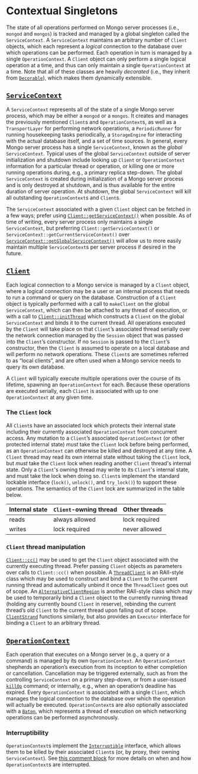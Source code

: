# Contextual Singletons

The state of all operations performed on Mongo server processes (i.e., `mongod` and `mongos`) is
tracked and managed by a global singleton called the `ServiceContext`. A `ServiceContext` maintains
an arbitrary number of `Client` objects, which each represent a _logical_ connection to the database
over which operations can be performed. Each operation in turn is managed by a single
`OperationContext`. A `Client` object can only perform a single logical operation at a time, and
thus can only maintain a single `OperationContext` at a time. Note that all of these classes are
heavily _decorated_ (i.e., they inherit from [`Decorable`][decorable-url]), which makes them
dynamically extensible.

## [`ServiceContext`][service-context-url]

A `ServiceContext` represents all of the state of a single Mongo server process, which may be either
a `mongod` or a `mongos`. It creates and manages the previously mentioned `Client`s and
`OperationContext`s, as well as a `TransportLayer` for performing network operations, a
`PeriodicRunner` for running housekeeping tasks periodically, a `StorageEngine` for interacting
with the actual database itself, and a set of time sources. In general, every Mongo server process
has a single `ServiceContext`, known as the _global_ `ServiceContext`. Typical uses of the global
`ServiceContext` outside of server initialization and shutdown include looking up `Client` or
`OperationContext` information for a particular thread or operation, or killing one or more running
operations during, e.g., a primary replica step-down. The global `ServiceContext` is created during
initialization of a Mongo server process and is only destroyed at shutdown, and is thus available
for the entire duration of server operation. At shutdown, the global `ServiceContext` will kill all
outstanding `OperationContext`s and `Client`s.

The `ServiceContext` associated with a given `Client` object can be fetched in a few ways; prefer
using [`Client::getServiceContext()`][client-get-service-context-url] when possible. As of time of
writing, every server process only maintains a single `ServiceContext`, but preferring
`Client::getServiceContext()` or `ServiceContext::getCurrentServiceContext()` over
[`ServiceContext::getGlobalServiceContext()`][get-global-service-context-url] will allow us to
more easily maintain multiple `ServiceContext`s per server process if desired in the future.

## [`Client`][client-url]

Each logical connection to a Mongo service is managed by a `Client` object, where a logical
connection may be a user or an internal process that needs to run a command or query on the database.
Construction of a `Client` object is typically performed with a call to `makeClient` on the global
`ServiceContext`, which can then be attached to any thread of execution, or with a call to
[`Client::initThread`][client-init-thread-url] which constructs a `Client` on the global
`ServiceContext` and binds it to the current thread. All operations executed by the `Client` will
take place on that `Client`’s associated thread serially over the network connection managed by the
`Session` object that was passed into the `Client`’s constructor. If no `Session` is passed to the
`Client`’s constructor, then the `Client` is assumed to operate on a local database and will perform
no network operations. These `Client`s are sometimes referred to as “local clients”, and are often
used when a Mongo service needs to query its own database.

A `Client` will typically execute multiple operations over the course of its lifetime, spawning an
`OperationContext` for each. Because these operations are executed serially, each `Client` is
associated with up to one `OperationContext` at any given time.

### The `Client` lock

All `Client`s have an associated lock which protects their internal state including their currently
associated `OperationContext` from concurrent access. Any mutation to a `Client`’s associated
`OperationContext` (or other protected internal state) _must_ take the `Client` lock before being
performed, as an `OperationContext` can otherwise be killed and destroyed at any time. A `Client`
thread may read its own internal state without taking the `Client` lock, but _must_ take the
`Client` lock when reading another `Client` thread's internal state. Only a `Client`'s owning thread
may write to its `Client`'s internal state, and must take the lock when doing so. `Client`s
implement the standard lockable interface (`lock()`, `unlock()`, and `try_lock()`) to support these
operations. The semantics of the `Client` lock are summarized in the table below.

| Internal state | `Client`-owning thread | Other threads |
| -------------- | ---------------------- | ------------- |
| reads          | always allowed         | lock required |
| writes         | lock required          | never allowed |

### `Client` thread manipulation

[`Client::cc()`][client-cc-url] may be used to get the `Client` object associated with the currently
executing thread. Prefer passing `Client` objects as parameters over calls to `Client::cc()` when
possible. A [`ThreadClient`][thread-client-url] is an RAII-style class which may be used to construct
and bind a `Client` to the current running thread and automatically unbind it once the `ThreadClient`
goes out of scope. An [`AlternativeClientRegion`][acr-url] is another RAII-style class which may be
used to temporarily bind a `Client` object to the currently running thread (holding any currently
bound `Client` in reserve), rebinding the current thread’s old `Client` to the current thread upon
falling out of scope. [`ClientStrand`][client-strand-url] functions similarly, but also provides an
`Executor` interface for binding a `Client` to an arbitrary thread.

## [`OperationContext`][operation-context-url]

Each operation that executes on a Mongo server (e.g., a query or a command) is managed by its own
`OperationContext`. An `OperationContext` shepherds an operation’s execution from its inception to
either completion or cancellation. Cancellation may be triggered externally, such as from the
controlling `ServiceContext` on a primary step-down, or from a user-issued [`killOp`][kill-op-url]
command; or internally, e.g., when an operation’s deadline has expired. Every `OperationContext` is
associated with a single `Client`, which manages the logical connection to the database over which
the operation will actually be executed. `OperationContext`s are also optionally associated with a
[`Baton`][baton-url], which represents a thread of execution on which networking operations can be
performed asynchronously.

### Interruptibility

`OperationContext`s implement the [`Interruptible`][interruptible-url] interface, which allows them to
be killed by their associated `Client`s (or, by proxy, their owning `ServiceContext`). See
[this comment block][opctx-interruptible-comment-block-url] for more details on when and how
`OperationContext`s are interrupted.

[service-context-url]: https://github.com/mongodb/mongo/blob/ecc6179c18ed1e3b38d7ee244319210b18e24bad/src/mongo/db/service_context.h#L141
[decorable-url]: https://github.com/mongodb/mongo/blob/ecc6179c18ed1e3b38d7ee244319210b18e24bad/src/mongo/util/decorable.h
[client-get-service-context-url]: https://github.com/mongodb/mongo/blob/ecc6179c18ed1e3b38d7ee244319210b18e24bad/src/mongo/db/client.h#L117
[get-global-service-context-url]: https://github.com/mongodb/mongo/blob/ecc6179c18ed1e3b38d7ee244319210b18e24bad/src/mongo/db/service_context.h#L755
[client-url]: https://github.com/mongodb/mongo/blob/ecc6179c18ed1e3b38d7ee244319210b18e24bad/src/mongo/db/client.h
[client-init-thread-url]: https://github.com/mongodb/mongo/blob/ecc6179c18ed1e3b38d7ee244319210b18e24bad/src/mongo/db/client.h#L75
[client-cc-url]: https://github.com/mongodb/mongo/blob/ecc6179c18ed1e3b38d7ee244319210b18e24bad/src/mongo/db/client.h#L372
[thread-client-url]: https://github.com/mongodb/mongo/blob/ecc6179c18ed1e3b38d7ee244319210b18e24bad/src/mongo/db/client.h#L320
[acr-url]: https://github.com/mongodb/mongo/blob/ecc6179c18ed1e3b38d7ee244319210b18e24bad/src/mongo/db/client.h#L347
[client-strand-url]: https://github.com/mongodb/mongo/blob/ecc6179c18ed1e3b38d7ee244319210b18e24bad/src/mongo/db/client_strand.h
[operation-context-url]: https://github.com/mongodb/mongo/blob/ecc6179c18ed1e3b38d7ee244319210b18e24bad/src/mongo/db/operation_context.h
[kill-op-url]: https://docs.mongodb.com/manual/reference/command/killOp/
[baton-url]: https://github.com/mongodb/mongo/blob/ecc6179c18ed1e3b38d7ee244319210b18e24bad/src/mongo/db/baton.h
[interruptible-url]: https://github.com/mongodb/mongo/blob/ecc6179c18ed1e3b38d7ee244319210b18e24bad/src/mongo/util/interruptible.h
[opctx-interruptible-comment-block-url]: https://github.com/mongodb/mongo/blob/ecc6179c18ed1e3b38d7ee244319210b18e24bad/src/mongo/db/operation_context.cpp#L281
